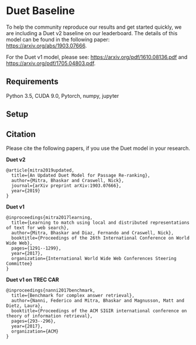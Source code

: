# Duet Baseline
To help the community reproduce our results and get started quickly, we are including a Duet v2 baseline on our leaderboard. The details of this model can be found in the following paper: https://arxiv.org/abs/1903.07666.

For the Duet v1 model, please see: https://arxiv.org/pdf/1610.08136.pdf and https://arxiv.org/pdf/1705.04803.pdf.

## Requirements
Python 3.5, CUDA 9.0, Pytorch, numpy, jupyter

## Setup

## Citation
Please cite the following papers, if you use the Duet model in your research.

**Duet v2**
```
@article{mitra2019updated,
  title={An Updated Duet Model for Passage Re-ranking},
  author={Mitra, Bhaskar and Craswell, Nick},
  journal={arXiv preprint arXiv:1903.07666},
  year={2019}
}
```

**Duet v1**
```
@inproceedings{mitra2017learning,
  title={Learning to match using local and distributed representations of text for web search},
  author={Mitra, Bhaskar and Diaz, Fernando and Craswell, Nick},
  booktitle={Proceedings of the 26th International Conference on World Wide Web},
  pages={1291--1299},
  year={2017},
  organization={International World Wide Web Conferences Steering Committee}
}
```

**Duet v1 on TREC CAR**
```
@inproceedings{nanni2017benchmark,
  title={Benchmark for complex answer retrieval},
  author={Nanni, Federico and Mitra, Bhaskar and Magnusson, Matt and Dietz, Laura},
  booktitle={Proceedings of the ACM SIGIR international conference on theory of information retrieval},
  pages={293--296},
  year={2017},
  organization={ACM}
}
```
